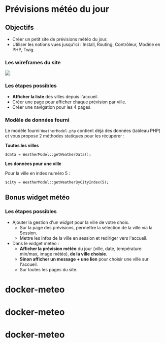 # Prévisions météo du jour

## Objectifs

- Créer un petit site de prévisions météo du jour.
- Utiliser les notions vues jusqu'ici : Install, Routing, Contrôleur, Modèle en PHP, Twig.

### Les wireframes du site

![](wireframes.png)

### Les étapes possibles

- **Afficher la liste** des villes depuis l'accueil.
- Créer une page pour afficher chaque prévision par ville.
- Créer une navigation pour les 4 pages.

### Modèle de données fourni

Le modèle fourni `WeatherModel.php` contient déjà des données (tableau PHP) et vous propose 2 méthodes statiques pour les récupérer :

**Toutes les villes**

`$data = WeatherModel::getWeatherData();`

**Les données pour une ville**

Pour la ville en index numéro 5 :

`$city = WeatherModel::getWeatherByCityIndex(5);`

## Bonus widget météo

### Les étapes possibles

- Ajouter la gestion d'un _widget_ pour la ville de votre choix.
  - Sur la page des prévisions, permettre la sélection de la ville via la Session.
  - Mettre les infos de la ville en session et rediriger vers l'accueil.
- Dans le widget météo :
  - **Afficher la prévision météo** du jour (ville, date, température min/max, image météo), **de la ville choisie**.
  - **Sinon afficher un message + une lien** pour choisir une ville sur l'accueil.
  - Sur toutes les pages du site.
# docker-meteo
# docker-meteo
# docker-meteo

